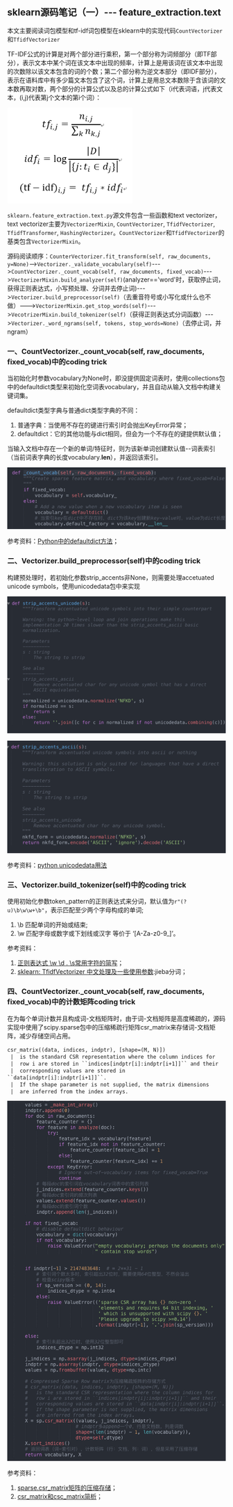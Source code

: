 ## sklearn源码笔记（一）--- feature_extraction.text

本文主要阅读词包模型和tf-idf词包模型在sklearn中的实现代码`CountVectorizer`和`TfidfVectorizer`

TF-IDF公式的计算是对两个部分进行乘积，第一个部分称为词频部分（即TF部分），表示文本中某个词在该文本中出现的频率，计算上是用该词在该文本中出现的次数除以该文本包含的词的个数；第二个部分称为逆文本部分（即IDF部分），表示在语料库中有多少篇文本包含了这个词，计算上是用总文本数除于含该词的文本数再取对数，两个部分的计算公式以及总的计算公式如下（i代表词语，j代表文本，(i,j)代表第j个文本的第i个词）：

![](./img/tfidf.png)

`sklearn.feature_extraction.text.py`源文件包含一些函数和text vectorizer，text vectorizer主要为`VectorizerMixin`, `CountVectorizer`, `TfidfVectorizer`, `TfidfTransformer`, `HashingVectorizer`。`CountVectorizer`和`TfidfVectorizer`的基类包含`VectorizerMixin`。


源码阅读顺序：`CounterVectorizer.fit_transform(self, raw_documents, y=None)`-->`Vectorizer._validate_vocabulary(self)`--->`CountVectorizer._count_vocab(self, raw_documents, fixed_vocab)`--->`VectorizerMixin.build_analyzer(self)`(analyzer=='word'时，获取停止词，获得正则表达式，小写预处理、分词并去停止词)--->`Vectorizer.build_preprocessor(self)`（去重音符号或小写化或什么也不做）--->`VectorizerMixin.get_stop_words(self)`--->`VecotrizerMixin.build_tokenizer(self)`（获得正则表达式分词函数）--->`Vectorizer._word_ngrams(self, tokens, stop_words=None)`（去停止词，并ngram）



<h3>一、CountVectorizer._count_vocab(self, raw_documents, fixed_vocab)中的coding trick</h3>

当初始化时参数vocabulary为None时，即没提供固定词表时，使用collections包中的defaultdict类型来初始化空词表vocabulary，并且自动从输入文档中构建关键词集。

defaultdict类型字典与普通dict类型字典的不同：

1. 普通字典：当使用不存在的键进行索引时会抛出KeyError异常；
2. defaultdict：它的其他功能与dict相同，但会为一个不存在的键提供默认值；

当输入文档中存在一个新的单词/特征时，则为该新单词创建默认值--词表索引（当前词表字典的长度vocabulary.__len__），并返回该索引。

![](./img/defaultdict.png)

参考资料：[Python中的defaultdict方法](https://blog.csdn.net/u014248127/article/details/79338543)；


<h3>二、Vectorizer.build_preprocessor(self)中的coding trick</h3>

构建预处理时，若初始化参数strip_accents非None，则需要处理accetuated unicode symbols，使用unicodedata包中来实现

![](./img/strip_accents_unicode.png)

![](./img/strip_accents_ascii.png)

参考资料：[python unicodedata用法](https://blog.csdn.net/xc_zhou/article/details/82079753)


<h3>三、Vectorizer.build_tokenizer(self)中的coding trick</h3>

使用初始化参数token_pattern的正则表达式来分词，默认值为`r"(?u)\b\w\w+\b"`，表示匹配至少两个字母构成的单词;

1. \b 匹配单词的开始或结束;
2. \w 匹配字母或数字或下划线或汉字 等价于 ‘[A-Za-z0-9_]’。



参考资料：
1. [正则表达式 \w \d . \s常用字符的简写](https://blog.csdn.net/yy493004893/article/details/78580475)；
2. [sklearn: TfidfVectorizer 中文处理及一些使用参数](https://blog.csdn.net/blmoistawinde/article/details/80816179):jieba分词；


<h3>四、CountVectorizer._count_vocab(self, raw_documents, fixed_vocab)中的计数矩阵coding trick</h3>

在为每个单词计数并且构成词-文档矩阵时，由于词-文档矩阵是高度稀疏的，源码实现中使用了scipy.sparse包中的压缩稀疏行矩阵csr_matrix来存储词-文档矩阵，减少存储空间占用。

```
csr_matrix((data, indices, indptr), [shape=(M, N)])
 |  is the standard CSR representation where the column indices for
 |  row i are stored in ``indices[indptr[i]:indptr[i+1]]`` and their
 |  corresponding values are stored in ``data[indptr[i]:indptr[i+1]]``.
 |  If the shape parameter is not supplied, the matrix dimensions
 |  are inferred from the index arrays.
```

![](./img/csr_matrix.png)


参考资料：
1. [sparse.csr_matrix矩阵的压缩存储](https://blog.csdn.net/sinat_22659021/article/details/78803647)；
2. [csr_matrix和csc_matrix简析](https://blog.csdn.net/sinat_33741547/article/details/79878547)；

